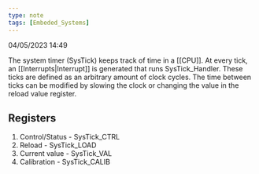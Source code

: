 ```yaml
---
type: note
tags: [Embeded_Systems]
---
```

04/05/2023 14:49

  

The system timer (SysTick) keeps track of time in a [[CPU]]. At every tick, an [[Interrupts|Interrupt]] is generated that runs SysTick_Handler. These ticks are defined as an arbitrary amount of clock cycles. The time between ticks can be modified by slowing the clock or changing the value in the reload value register.

## Registers

1. Control/Status - SysTick_CTRL
2. Reload - SysTick_LOAD
3. Current value - SysTick_VAL
4. Calibration - SysTick_CALIB